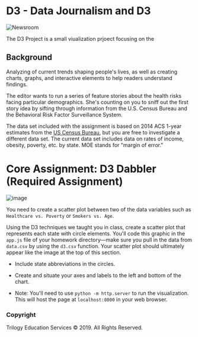 


# D3 - Data Journalism and D3

![Newsroom](https://media.giphy.com/media/v2xIous7mnEYg/giphy.gif)

The D3 Project is a small viualization prjoect focusing on the 
## Background

Analyzing of current trends shaping people's lives, as well as creating charts, graphs, and interactive elements to help readers understand findings.

The editor wants to run a series of feature stories about the health risks facing particular demographics. She's counting on you to sniff out the first story idea by sifting through information from the U.S. Census Bureau and the Behavioral Risk Factor Surveillance System.

The data set included with the assignment is based on 2014 ACS 1-year estimates from the [US Census Bureau](https://data.census.gov/cedsci/), but you are free to investigate a different data set. The current data set includes data on rates of income, obesity, poverty, etc. by state. MOE stands for "margin of error."



# Core Assignment: D3 Dabbler (Required Assignment)

![image](https://user-images.githubusercontent.com/66819157/111856723-f428bc80-88e9-11eb-8898-92410cfc23ac.png)

You need to create a scatter plot between two of the data variables such as `Healthcare vs. Poverty` or `Smokers vs. Age`.

Using the D3 techniques we taught you in class, create a scatter plot that represents each state with circle elements. You'll code this graphic in the `app.js` file of your homework directory—make sure you pull in the data from `data.csv` by using the `d3.csv` function. Your scatter plot should ultimately appear like the image at the top of this section.

* Include state abbreviations in the circles.

* Create and situate your axes and labels to the left and bottom of the chart.

* Note: You'll need to use `python -m http.server` to run the visualization. This will host the page at `localhost:8000` in your web browser.



### Copyright

Trilogy Education Services © 2019. All Rights Reserved.
